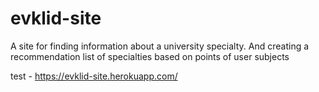 # evklid-site
 A site for finding information about a university specialty. And creating a recommendation list of specialties based on points of user subjects
 
test - https://evklid-site.herokuapp.com/
